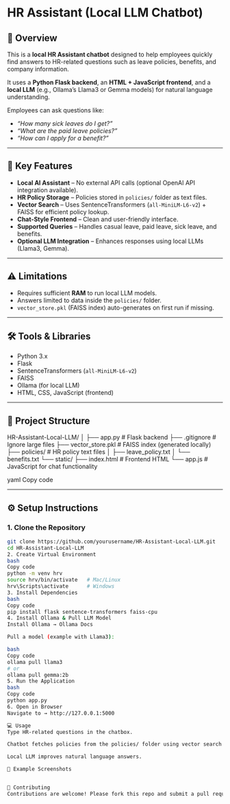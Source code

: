 # HR Assistant (Local LLM Chatbot)

## 📌 Overview  
This is a **local HR Assistant chatbot** designed to help employees quickly find answers to HR-related questions such as leave policies, benefits, and company information.  

It uses a **Python Flask backend**, an **HTML + JavaScript frontend**, and a **local LLM** (e.g., Ollama’s Llama3 or Gemma models) for natural language understanding.  

Employees can ask questions like:  
- *“How many sick leaves do I get?”*  
- *“What are the paid leave policies?”*  
- *“How can I apply for a benefit?”*  

---

## 🚀 Key Features  
- **Local AI Assistant** – No external API calls (optional OpenAI API integration available).  
- **HR Policy Storage** – Policies stored in `policies/` folder as text files.  
- **Vector Search** – Uses SentenceTransformers (`all-MiniLM-L6-v2`) + FAISS for efficient policy lookup.  
- **Chat-Style Frontend** – Clean and user-friendly interface.  
- **Supported Queries** – Handles casual leave, paid leave, sick leave, and benefits.  
- **Optional LLM Integration** – Enhances responses using local LLMs (Llama3, Gemma).  

---

## ⚠️ Limitations  
- Requires sufficient **RAM** to run local LLM models.  
- Answers limited to data inside the `policies/` folder.  
- `vector_store.pkl` (FAISS index) auto-generates on first run if missing.  

---

## 🛠 Tools & Libraries  
- Python 3.x  
- Flask  
- SentenceTransformers (`all-MiniLM-L6-v2`)  
- FAISS  
- Ollama (for local LLM)  
- HTML, CSS, JavaScript (frontend)  

---

## 📂 Project Structure  

HR-Assistant-Local-LLM/
│
├── app.py # Flask backend
├── .gitignore # Ignore large files
├── vector_store.pkl # FAISS index (generated locally)
├── policies/ # HR policy text files
│ ├── leave_policy.txt
│ └── benefits.txt
└── static/
├── index.html # Frontend HTML
└── app.js # JavaScript for chat functionality

yaml
Copy code

---

## ⚙️ Setup Instructions  

### 1. Clone the Repository  
```bash
git clone https://github.com/yourusername/HR-Assistant-Local-LLM.git
cd HR-Assistant-Local-LLM
2. Create Virtual Environment
bash
Copy code
python -m venv hrv
source hrv/bin/activate   # Mac/Linux
hrv\Scripts\activate      # Windows
3. Install Dependencies
bash
Copy code
pip install flask sentence-transformers faiss-cpu
4. Install Ollama & Pull LLM Model
Install Ollama → Ollama Docs

Pull a model (example with Llama3):

bash
Copy code
ollama pull llama3
# or
ollama pull gemma:2b
5. Run the Application
bash
Copy code
python app.py
6. Open in Browser
Navigate to → http://127.0.0.1:5000

💻 Usage
Type HR-related questions in the chatbox.

Chatbot fetches policies from the policies/ folder using vector search.

Local LLM improves natural language answers.

📸 Example Screenshots


🤝 Contributing
Contributions are welcome! Please fork this repo and submit a pull request.
